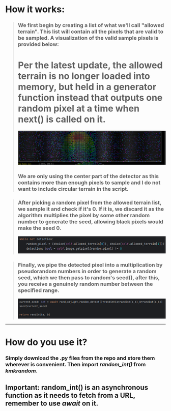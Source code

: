 # How it works:

>### We first begin by creating a list of what we'll call "allowed terrain". This list will contain all the pixels that are valid to be sampled. A visualization of the valid sample pixels is provided below:
># Per the latest update, the allowed terrain is no longer loaded into memory, but held in a generator function instead that outputs one random pixel at a time when next() is called on it.
> ![sampling pixels](./examples/sample%20pixels.png)
>### We are only using the center part of the detector as this contains more than enough pixels to sample and I do not want to include circular terrain in the script.

>### After picking a random pixel from the allowed terrain list, we sample it and check if it's 0. If it is, we discard it as the algorithm multiplies the pixel by some other random number to generate the seed, allowing black pixels would make the seed 0.
> ![check if zero](./examples/check%20zero.png)

>### Finally, we pipe the detected pixel into a multiplication by pseudorandom numbers in order to generate a random seed, which we then pass to random's seed(), after this, you receive a genuinely random number between the specified range.
> ![output](./examples/output.png)

---

# How do you use it?

### Simply download the .py files from the repo and store them wherever is convenient. Then import *random_int()* from *kmkrandom*.

## Important: random_int() is an asynchronous function as it needs to fetch from a URL, remember to use *await* on it.
